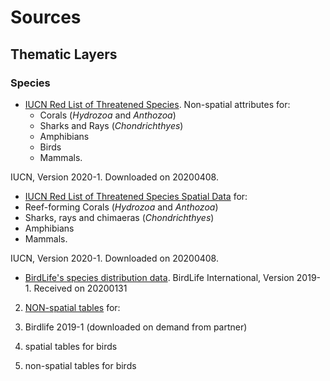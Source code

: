 # Sources

## Thematic Layers

### Species

+  [IUCN Red List of Threatened Species](https://www.iucnredlist.org/search). Non-spatial attributes for:
   +  Corals (_Hydrozoa_ and _Anthozoa_)
   +  Sharks and Rays (_Chondrichthyes_)    
   +  Amphibians
   +  Birds
   +  Mammals.

IUCN, Version 2020-1. Downloaded on 20200408. 

+  [IUCN Red List of Threatened Species Spatial Data](https://www.iucnredlist.org/resources/spatial-data-download) for:
  +  Reef-forming Corals (_Hydrozoa_ and _Anthozoa_)
  +  Sharks, rays and chimaeras (_Chondrichthyes_)
  +  Amphibians
  +  Mammals.

IUCN, Version 2020-1. Downloaded on 20200408.

+  [BirdLife's species distribution data](http://datazone.birdlife.org/species/requestdis). BirdLife International, Version 2019-1.
Received on 20200131 




  2.  [NON-spatial tables](https://www.iucnredlist.org/search/list) for:

2. Birdlife 2019-1 (downloaded on demand from partner)
  1. spatial tables for birds
  2. non-spatial tables for birds

